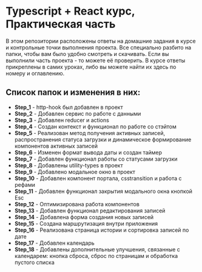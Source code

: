 # Typescript + React курс, Практическая часть

В этом репозитории расположены ответы на домашние задания в курсе и контрольные точки выполнения проекта. Все специально разбито на папки, чтобы вам было удобно смотреть и скачивать. Если вы выполнили часть проекта - то можете её проверить.
В курсе ответы прикреплены в самих уроках, либо вы можете найти их здесь по номеру и оглавлению.

## Список папок и изменения в них:

- **Step_1** - http-hook был добавлен в проект
- **Step_2** - Добавлен сервис по работе с данными
- **Step_3** - Добавлен reducer и actions
- **Step_4** - Создан контекст и функционал по работе со стэйтом
- **Step_5** - Реализован метод получения активных записей, распространения статуса загрузки и динамическое формирование компонентов активных записей
- **Step_6** - Изменен формат вывода даты и создан таймер
- **Step_7** - Добавлен функционал работы со статусами загрузки
- **Step_8** - Добавлены utility-types в проект
- **Step_9** - Добавлено модальное окно в проект
- **Step_10** - Добавлен компонент портала, csstransition и работа с рефами
- **Step_11** - Добавлен функционал закрытия модального окна кнопкой Esc
- **Step_12** - Оптимизирована работа компонентов
- **Step_13** - Добавлен функционал редактирования записей
- **Step_14** - Добавлена форма создания новых записей
- **Step_15** - Создана маршрутизация внутри приложения
- **Step_16** - Реализована страница истории и сортировка записей по дате
- **Step_17** - Добавлен календарь
- **Step_18** - Добавлены дополнительные улучшения, связанные с календарем: кнопка сброса, сброс по страницам и обработка пустого списка
